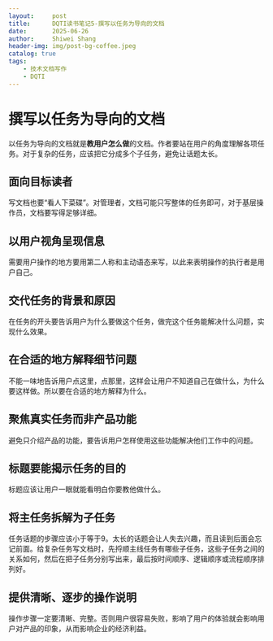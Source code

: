 ```yaml
---
layout:     post
title:      DQTI读书笔记5-撰写以任务为导向的文档
date:       2025-06-26
author:     Shiwei Shang
header-img: img/post-bg-coffee.jpeg
catalog: true
tags:
    - 技术文档写作
    - DQTI
---
```

 
# 撰写以任务为导向的文档
以任务为导向的文档就是**教用户怎么做**的文档。作者要站在用户的角度理解各项任务。对于复杂的任务，应该把它分成多个子任务，避免让话题太长。
## 面向目标读者 
写文档也要“看人下菜碟”。对管理者，文档可能只写整体的任务即可，对于基层操作员，文档要写得足够详细。
 
## 以用户视角呈现信息 
需要用户操作的地方要用第二人称和主动语态来写，以此来表明操作的执行者是用户自己。
 
## 交代任务的背景和原因
在任务的开头要告诉用户为什么要做这个任务，做完这个任务能解决什么问题，实现什么效果。
 
## 在合适的地方解释细节问题
不能一味地告诉用户点这里，点那里，这样会让用户不知道自己在做什么，为什么要这样做。所以要在合适的地方解释为什么。
 
## 聚焦真实任务而非产品功能
避免只介绍产品的功能，要告诉用户怎样使用这些功能解决他们工作中的问题。
 
## 标题要能揭示任务的目的 
标题应该让用户一眼就能看明白你要教他做什么。
 
## 将主任务拆解为子任务 
任务话题的步骤应该小于等于9。太长的话题会让人失去兴趣，而且读到后面会忘记前面。给复杂任务写文档时，先捋顺主线任务有哪些子任务，这些子任务之间的关系如何，然后在把子任务分别写出来，最后按时间顺序、逻辑顺序或流程顺序排列好。
 
## 提供清晰、逐步的操作说明 
 
操作步骤一定要清晰、完整。否则用户很容易失败，影响了用户的体验就会影响用户对产品的印象，从而影响企业的经济利益。

